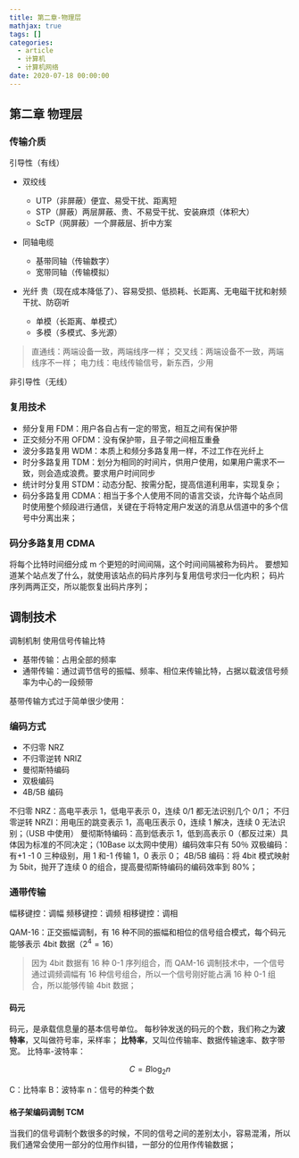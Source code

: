 ```yaml
---
title: 第二章-物理层
mathjax: true
tags: []
categories:
  - article
  - 计算机
  - 计算机网络
date: 2020-07-18 00:00:00
---
```


## 第二章 物理层

### 传输介质

引导性（有线）

- 双绞线

  - UTP（非屏蔽）便宜、易受干扰、距离短
  - STP（屏蔽）两层屏蔽、贵、不易受干扰、安装麻烦（体积大）
  - ScTP（网屏蔽）一个屏蔽层、折中方案

- 同轴电缆
  - 基带同轴（传输数字）
  - 宽带同轴（传输模拟）
- 光纤 贵（现在成本降低了）、容易受损、低损耗、长距离、无电磁干扰和射频干扰、防窃听
  - 单模（长距离、单模式）
  - 多模（多模式、多光源）

> 直通线：两端设备一致，两端线序一样；
> 交叉线：两端设备不一致，两端线序不一样；
> 电力线：电线传输信号，新东西，少用

非引导性（无线）

### 复用技术

- 频分复用 FDM：用户各自占有一定的带宽，相互之间有保护带
- 正交频分不用 OFDM：没有保护带，且子带之间相互重叠
- 波分多路复用 WDM：本质上和频分多路复用一样，不过工作在光纤上
- 时分多路复用 TDM：划分为相同的时间片，供用户使用，如果用户需求不一致，则会造成浪费。要求用户时间同步
- 统计时分复用 STDM：动态分配、按需分配，提高信道利用率，实现复杂；
- 码分多路复用 CDMA：相当于多个人使用不同的语言交谈，允许每个站点同时使用整个频段进行通信，关键在于将特定用户发送的消息从信道中的多个信号中分离出来；

### 码分多路复用 CDMA

将每个比特时间细分成 m 个更短的时间间隔，这个时间间隔被称为码片。
要想知道某个站点发了什么，就使用该站点的码片序列与复用信号求归一化内积；
码片序列两两正交，所以能恢复出码片序列；

## 调制技术

调制机制
使用信号传输比特

- 基带传输：占用全部的频率
- 通带传输：通过调节信号的振幅、频率、相位来传输比特，占据以载波信号频率为中心的一段频带

基带传输方式过于简单很少使用：

### 编码方式

- 不归零 NRZ
- 不归零逆转 NRIZ
- 曼彻斯特编码
- 双极编码
- 4B/5B 编码

不归零 NRZ：高电平表示 1，低电平表示 0，连续 0/1 都无法识别几个 0/1；
不归零逆转 NRZI：用电压的跳变表示 1，高电压表示 0，连续 1 解决，连续 0 无法识别；（USB 中使用）
曼彻斯特编码：高到低表示 1，低到高表示 0（都反过来）具体因为标准的不同决定；（10Base 以太网中使用）编码效率只有 50％
双极编码：有+1 -1 0 三种级别，用 1 和-1 传输 1，0 表示 0；
4B/5B 编码：将 4bit 模式映射为 5bit，抛开了连续 0 的组合，提高曼彻斯特编码的编码效率到 80%；

### 通带传输

幅移键控：调幅
频移键控：调频
相移键控：调相

QAM-16：正交振幅调制，有 16 种不同的振幅和相位的信号组合模式，每个码元能够表示 4bit 数据（$2^4=16$）

> 因为 4bit 数据有 16 种 0-1 序列组合，而 QAM-16 调制技术中，一个信号通过调频调幅有 16 种信号组合，所以一个信号刚好能占满 16 种 0-1 组合，所以能够传输 4bit 数据；

#### 码元

码元，是承载信息量的基本信号单位。
每秒钟发送的码元的个数，我们称之为**波特率**，又叫做符号率，采样率；
**比特率**，又叫位传输率、数据传输速率、数字带宽。
比特率-波特率：

$$
C = B \log_2 n
$$

C：比特率
B：波特率
n：信号的种类个数

#### 格子架编码调制 TCM

当我们的信号调制个数很多的时候，不同的信号之间的差别太小，容易混淆，所以我们通常会使用一部分的位用作纠错，一部分的位用作传输数据；
